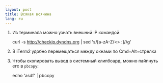 ```yaml
---
layout: post
title: Всякая всячина 
lang: ru
---
```


1. Из терминала можно узнать внешний IP командой 

    curl -s http://checkip.dyndns.org | sed 's/[a-zA-Z/<> :]//g'

2. В iTerm2 удобно перемещаться между окнами по Cmd+Alt+стрелка
3. Чтобы скопировать вывод в системный клипбоард, можно пайпнуть его в `pbcopy`: 

    echo 'asdf' | pbcopy

